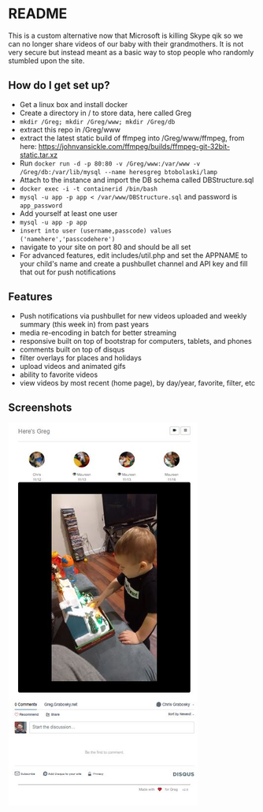 # README

This is a custom alternative now that Microsoft is killing Skype qik so we can no longer share videos of our baby with their grandmothers. It is not very secure but instead meant as a basic way to stop people who randomly stumbled upon the site.

## How do I get set up?

* Get a linux box and install docker
* Create a directory in / to store data, here called Greg
* `mkdir /Greg; mkdir /Greg/www; mkdir /Greg/db`
* extract this repo in /Greg/www
* extract the latest static build of ffmpeg into /Greg/www/ffmpeg, from here: https://johnvansickle.com/ffmpeg/builds/ffmpeg-git-32bit-static.tar.xz
* Run `docker run -d -p 80:80 -v /Greg/www:/var/www -v /Greg/db:/var/lib/mysql --name heresgreg btobolaski/lamp`
* Attach to the instance and import the DB schema called DBStructure.sql 
* `docker exec -i -t containerid /bin/bash`
* `mysql -u app -p app < /var/www/DBStructure.sql` and password is `app_password`
* Add yourself at least one user
* `mysql -u app -p app`
* `insert into user (username,passcode) values ('namehere','passcodehere')`
* navigate to your site on port 80 and should be all set
* For advanced features, edit includes/util.php and set the APPNAME to your child's name and create a pushbullet channel and API key and fill that out for push notifications

## Features
* Push notifications via pushbullet for new videos uploaded and weekly summary (this week in) from past years
* media re-encoding in batch for better streaming
* responsive built on top of bootstrap for computers, tablets, and phones
* comments built on top of disqus
* filter overlays for places and holidays
* upload videos and animated gifs
* ability to favorite videos
* view videos by most recent (home page), by day/year, favorite, filter, etc

## Screenshots
![](SCREENSHOTSFORGITHUB/01.JPG)
